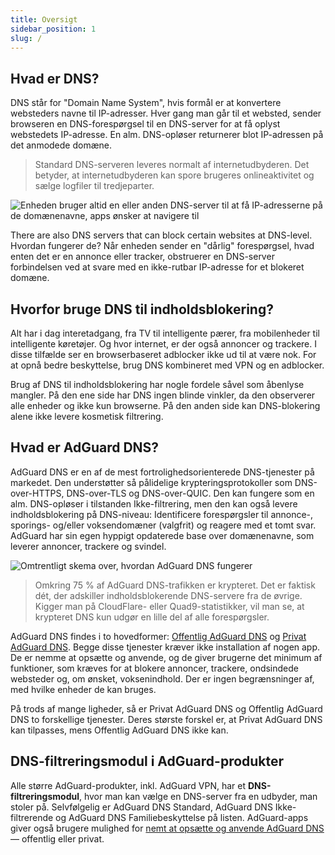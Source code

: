 ```yaml
---
title: Oversigt
sidebar_position: 1
slug: /
---
```


## Hvad er DNS?

DNS står for "Domain Name System", hvis formål er at konvertere websteders navne til IP-adresser. Hver gang man går til et websted, sender browseren en DNS-forespørgsel til en DNS-server for at få oplyst webstedets IP-adresse. En alm. DNS-opløser returnerer blot IP-adressen på det anmodede domæne.

> Standard DNS-serveren leveres normalt af internetudbyderen. Det betyder, at internetudbyderen kan spore brugeres onlineaktivitet og sælge logfiler til tredjeparter.

![Enheden bruger altid en eller anden DNS-server til at få IP-adresserne på de domænenavne, apps ønsker at navigere til](https://cdn.adguard.com/content/blog/articles/dns-cbs/scr1.png)

There are also DNS servers that can block certain websites at DNS-level. Hvordan fungerer de? Når enheden sender en "dårlig" forespørgsel, hvad enten det er en annonce eller tracker, obstruerer en DNS-server forbindelsen ved at svare med en ikke-rutbar IP-adresse for et blokeret domæne.

## Hvorfor bruge DNS til indholdsblokering?

Alt har i dag interetadgang, fra TV til intelligente pærer, fra mobilenheder til intelligente køretøjer. Og hvor internet, er der også annoncer og trackere. I disse tilfælde ser en browserbaseret adblocker ikke ud til at være nok. For at opnå bedre beskyttelse, brug DNS kombineret med VPN og en adblocker.

Brug af DNS til indholdsblokering har nogle fordele såvel som åbenlyse mangler. På den ene side har DNS ingen blinde vinkler, da den observerer alle enheder og ikke kun browserne. På den anden side kan DNS-blokering alene ikke levere kosmetisk filtrering.

## Hvad er AdGuard DNS?

AdGuard DNS er en af de mest fortrolighedsorienterede DNS-tjenester på markedet. Den understøtter så pålidelige krypteringsprotokoller som DNS-over-HTTPS, DNS-over-TLS og DNS-over-QUIC. Den kan fungere som en alm. DNS-opløser i tilstanden Ikke-filtrering, men den kan også levere indholdsblokering på DNS-niveau: Identificere forespørgsler til annonce-, sporings- og/eller voksendomæner (valgfrit) og reagere med et tomt svar. AdGuard har sin egen hyppigt opdaterede base over domænenavne, som leverer annoncer, trackere og svindel.

![Omtrentligt skema over, hvordan AdGuard DNS fungerer](https://cdn.adguard.com/public/Adguard/Blog/scr2.png)

> Omkring 75 % af AdGuard DNS-trafikken er krypteret. Det er faktisk dét, der adskiller indholdsblokerende DNS-servere fra de øvrige. Kigger man på CloudFlare- eller Quad9-statistikker, vil man se, at krypteret DNS kun udgør en lille del af alle forespørgsler.

AdGuard DNS findes i to hovedformer: [Offentlig AdGuard DNS](public-dns/overview.md) og [Privat AdGuard DNS](private-dns/overview.md). Begge disse tjenester kræver ikke installation af nogen app. De er nemme at opsætte og anvende, og de giver brugerne det minimum af funktioner, som kræves for at blokere annoncer, trackere, ondsindede websteder og, om ønsket, voksenindhold. Der er ingen begrænsninger af, med hvilke enheder de kan bruges.

På trods af mange ligheder, så er Privat AdGuard DNS og Offentlig AdGuard DNS to forskellige tjenester. Deres største forskel er, at Privat AdGuard DNS kan tilpasses, mens Offentlig AdGuard DNS ikke kan.

## DNS-filtreringsmodul i AdGuard-produkter

Alle større AdGuard-produkter, inkl. AdGuard VPN, har et **DNS-filtreringsmodul**, hvor man kan vælge en DNS-server fra en udbyder, man stoler på. Selvfølgelig er AdGuard DNS Standard, AdGuard DNS Ikke-filtrerende og AdGuard DNS Familiebeskyttelse på listen. AdGuard-apps giver også brugere mulighed for [ nemt at opsætte og anvende AdGuard DNS](https://adguard-dns.io/en/public-dns.html) — offentlig eller privat.







